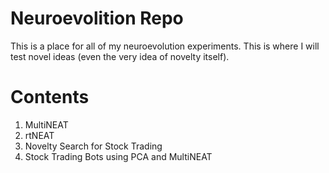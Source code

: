# Neuroevolition Repo
This is a place for all of my neuroevolution experiments.  This is where I will test novel ideas (even the very idea of novelty itself).

# Contents
1. MultiNEAT  
2. rtNEAT  
3. Novelty Search for Stock Trading  
4. Stock Trading Bots using PCA and MultiNEAT  

